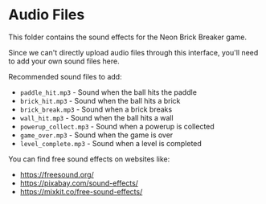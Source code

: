 # Audio Files

This folder contains the sound effects for the Neon Brick Breaker game.

Since we can't directly upload audio files through this interface, you'll need to add your own sound files here.

Recommended sound files to add:
- `paddle_hit.mp3` - Sound when the ball hits the paddle
- `brick_hit.mp3` - Sound when the ball hits a brick
- `brick_break.mp3` - Sound when a brick breaks
- `wall_hit.mp3` - Sound when the ball hits a wall
- `powerup_collect.mp3` - Sound when a powerup is collected
- `game_over.mp3` - Sound when the game is over
- `level_complete.mp3` - Sound when a level is completed

You can find free sound effects on websites like:
- https://freesound.org/
- https://pixabay.com/sound-effects/
- https://mixkit.co/free-sound-effects/
